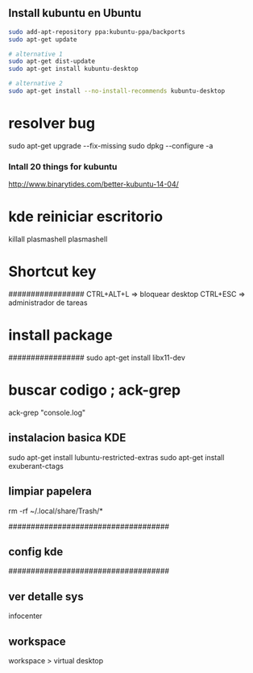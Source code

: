 ## Install kubuntu en Ubuntu

```bash
sudo add-apt-repository ppa:kubuntu-ppa/backports
sudo apt-get update

# alternative 1
sudo apt-get dist-update
sudo apt-get install kubuntu-desktop

# alternative 2
sudo apt-get install --no-install-recommends kubuntu-desktop

```

# resolver bug
sudo apt-get upgrade --fix-missing
sudo dpkg --configure -a

### Intall 20 things for kubuntu
http://www.binarytides.com/better-kubuntu-14-04/

# kde reiniciar escritorio
killall plasmashell
plasmashell

# Shortcut key
#################
CTRL+ALT+L => bloquear desktop
CTRL+ESC => administrador de tareas

# install package
#################
sudo apt-get install libx11-dev

# buscar codigo ; ack-grep
ack-grep "console.log"

## instalacion basica KDE
sudo apt-get install lubuntu-restricted-extras
sudo apt-get install exuberant-ctags

## limpiar papelera
rm -rf ~/.local/share/Trash/*

####################################
## config kde
####################################
## ver detalle sys 
infocenter
## workspace
workspace > virtual desktop
